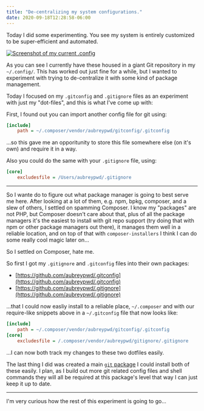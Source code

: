 ```yaml
---
title: "De-centralizing my system configurations."
date: 2020-09-18T12:28:58-06:00
---
```


Today I did some experimenting. You see my system is entirely customized to be super-efficient and automated. 

[![Screenshot of my current .config](/images/greenshot-2020-09-18-184905.png)](/images/greenshot-2020-09-18-184905.png)

As you can see I currently have these housed in a giant Git repository in my `~/.config/`. This has worked out just fine for a while, but I wanted to experiment with trying to de-centralize it with some kind of package management.

Today I focused on my `.gitconfig` and `.gitignore` files as an experiment with just my "dot-files", and this is what I've come up with:

First, I found out you can import another config file for git using:

```ini
[include]
    path = ~/.composer/vendor/aubreypwd/gitconfig/.gitconfig
```

...so this gave me an opporitunity to store this file somewhere else (on it's own) and require it in a way.

Also you could do the same with your `.gitignore` file, using:

```ini
[core]
    excludesfile = /Users/aubreypwd/.gitignore
```

---

So I wante do to figure out what package manager is going to best serve me here. After looking at a lot of them, e.g. npm, bpkg, composer, and a slew of others, I settled on spamming Composer. I know my "packages" are not PHP, but Composer doesn't care about that, plus of all the package managers it's the easiest to install with git repo support (try doing that with npm or other package managers out there), it manages them well in a reliable location, and on top of that with `composer-installers` I think I can do some really cool magic later on...

So I settled on Composer, hate me. 

So first I got my `.gitignore` and `.gitconfig` files into their own packages:

- [https://github.com/aubreypwd/.gitconfig](https://github.com/aubreypwd/.gitconfig)
- [https://github.com/aubreypwd/.gitignore](https://github.com/aubreypwd/.gitignore)

...that I could now easliy install to a reliable place, `~/.composer` and with our require-like snippets above in a `~/.gitconfig` file that now looks like:

```ini
[include]
    path = ~/.composer/vendor/aubreypwd/gitconfig/.gitconfig
[core]
    excludesfile = /.composer/vendor/aubreypwd/gitignore/.gitignore
```

...I can now both track my changes to these two dotfiles easily.

The last thing I did was created a main [`git` package](https://github.com/aubreypwd/git) I could install both of these easily. I plan, as I build out more git related config files and shell commands they will all be required at this package's level that way I can just keep it up to date.

---

I'm very curious how the rest of this experiment is going to go...
